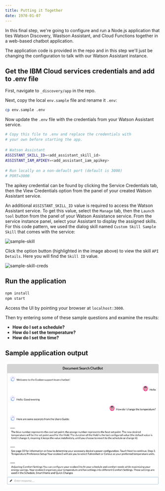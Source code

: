 ```yaml
---
title: Putting it Together
date: 1970-01-07
---
```


In this final step, we're going to configure and run a Node.js application that ties Watson Discovery, Wastson Assistant, and Cloud Functions together in a web-based chatbot application.

The application code is provided in the repo and in this step we'll just be changing the configuration to talk with our Watson Assistant instance.

## Get the IBM Cloud services credentials and add to .env file
First, navigate to `_discovery/app` in the repo.

Next, copy the local `env.sample` file and rename it `.env`:

```bash
cp env.sample .env
```

Now update the `.env` file with the credentials from your Watson Assistant service.

```bash
# Copy this file to .env and replace the credentials with
# your own before starting the app.

# Watson Assistant
ASSISTANT_SKILL_ID=<add_assistant_skill_id>
ASSISTANT_IAM_APIKEY=<add_assistant_iam_apikey>

# Run locally on a non-default port (default is 3000)
# PORT=3000
```

The apikey credential can be found by clicking the Service Credentials tab, then the View Credentials option from the panel of your created Watson Assistant service.

An additional `ASSISTANT_SKILL_ID` value is required to access the Watson Assistant service. To get this value, select the `Manage` tab, then the `Launch tool` button from the panel of your Watson Assistance service. From the service instance panel, select your Assistant to display the assigned skills. For this code pattern, we used the dialog skill named `Custom Skill Sample Skill` that comes with the service:

![sample-skill](doc/source/images/sample-skill.png)

Click the option button (highlighted in the image above) to view the skill `API Details`. Here you will find the `Skill ID` value.

![sample-skill-creds](doc/source/images/sample-skill-creds.png)


## Run the application

```bash
npm install
npm start
```

Access the UI by pointing your browser at `localhost:3000`.

Then try entering some of these sample questions and examine the results:

* **How do I set a schedule?**
* **How do I set the temperature?**
* **How do I set the time?**

## Sample application output

![](assets/node-app-chatbot.png)
